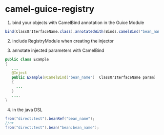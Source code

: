 # camel-guice-registry

1. bind your objects with CamelBind annotation in the Guice Module
```java
bind(ClassOrIterfaceName.class).annotatedWith(Binds.camelBind("bean_name")).to(ClassName.class)
```

2. include RegistryModule when creating the injector

3. annotate injected parameters with CamelBind
```java
public class Example
{ 
   ...
   @Inject
   public Example(@CamelBind("bean_name")  ClassOrIterfaceName param)
   {
     ...
   }
   ....
}
```

4. in the java DSL
```java
from("direct:test").beanRef("bean_name");
//or
from("direct:test").bean("bean:bean_name");
```
